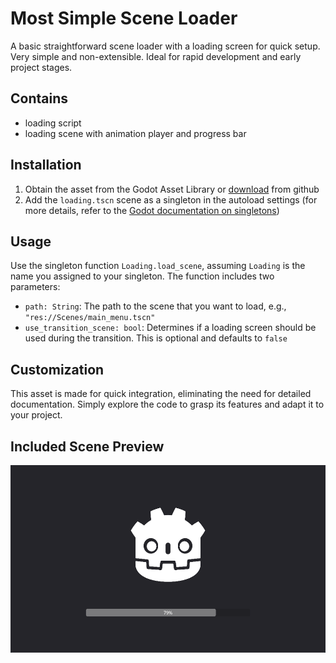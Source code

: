 # Most Simple Scene Loader

A basic straightforward scene loader with a loading screen for quick setup. Very simple and non-extensible. Ideal for rapid development and early project stages.

## Contains
- loading script
- loading scene with animation player and progress bar

## Installation
1. Obtain the asset from the Godot Asset Library or [download](https://github.com/MikeAmputer/godot-simple-scene-loader/archive/refs/heads/master.zip) from github
2. Add the `loading.tscn` scene as a singleton in the autoload settings (for more details, refer to the [Godot documentation on singletons](https://docs.godotengine.org/en/stable/tutorials/scripting/singletons_autoload.html))

## Usage
Use the singleton function `Loading.load_scene`, assuming `Loading` is the name you assigned to your singleton.
The function includes two parameters:
- `path: String`: The path to the scene that you want to load, e.g., `"res://Scenes/main_menu.tscn"`
- `use_transition_scene: bool`: Determines if a loading screen should be used during the transition. This is optional and defaults to `false`

## Customization
This asset is made for quick integration, eliminating the need for detailed documentation. Simply explore the code to grasp its features and adapt it to your project.

## Included Scene Preview
<div style="display: flex; align-items: center;">
    <img src="_img/mssl.png" alt="Preview" height="300">
</div>
